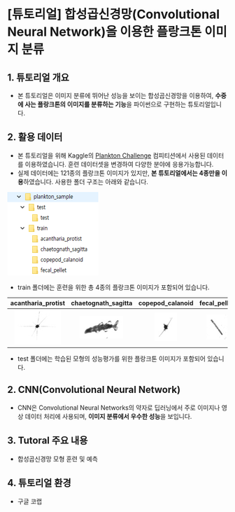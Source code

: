 # [튜토리얼] 합성곱신경망(Convolutional Neural Network)을 이용한 플랑크톤 이미지 분류

## 1. 튜토리얼 개요
  - 본 튜토리얼은 이미지 분류에 뛰어난 성능을 보이는 합성곱신경망을 이용하여, **수중에 사는 플랑크톤의 이미지를 분류하는 기능**을 파이썬으로 구현하는 튜토리얼입니다.  

## 2. 활용 데이터
  - 본 튜토리얼을 위해 Kaggle의 [Plankton Challenge](https://www.kaggle.com/c/plankton-challenge/data) 컴피티션에서 사용된 데이터를 이용하였습니다. 훈련 데이터셋을 변경하여 다양한 분야에 응용가능합니다.
  - 실제 데이터에는 121종의 플랑크톤 이미지가 있지만, **본 튜토리얼에서는 4종만을 이용**하였습니다. 사용한 폴더 구조는 아래와 같습니다.

![](./folder_structure.png)

  - train 폴더에는 훈련을 위한 총 4종의 플랑크톤 이미지가 포함되어 있습니다.

|acantharia_protist|chaetognath_sagitta|copepod_calanoid|fecal_pellet|
|:---:|:---:|:---:|:---:|
|![](./acantharia_protist1.jpg)|![](./chaetognath_sagitta1.jpg)|![](./copepod_calanoid1.jpg)|![](./fecal_pellet1.jpg)|
    
  - test 폴더에는 학습된 모형의 성능평가를 위한 플랑크톤 이미지가 포함되어 있습니다. 
  
## 2. CNN(Convolutional Neural Network)
  - CNN은 Convolutional Neural Networks의 약자로 딥러닝에서 주로 이미지나 영상 데이터 처리에 사용되며, **이미지 분류에서 우수한 성능**을 보입니다.

## 3. Tutoral 주요 내용
  - 합성곱신경망 모형 훈련 및 예측

## 4. 튜토리얼 환경
  - 구글 코랩
